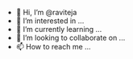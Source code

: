 - 👋 Hi, I’m @raviteja
- 👀 I’m interested in ...
- 🌱 I’m currently learning ...
- 💞️ I’m looking to collaborate on ...
- 📫 How to reach me ...

<!---
kondakinda/kondakinda is a ✨ special ✨ repository because its `README.md` (this file) appears on your GitHub profile.
You can click the Preview link to take a look at your changes.
--->
